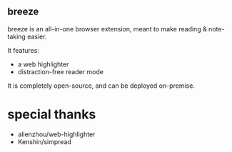 breeze
------

breeze is an all-in-one browser extension, meant to make reading & note-taking easier.

It features:
* a web highlighter
* distraction-free reader mode

It is completely open-source, and can be deployed on-premise.

# special thanks
* alienzhou/web-highlighter
* Kenshin/simpread